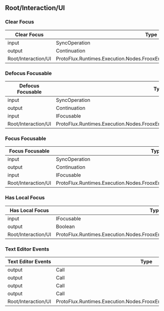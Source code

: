 <!-----------------------------------------------------------------------+
 ! This file has been generated using a script. Do not edit it manually. !
 ! Edit the individual node pages instead.                               !
 +----------------------------------------------------------------------->

## Root/Interaction/UI

### Clear Focus

<!-- embed:start:ProtoFlux.Runtimes.Execution.Nodes.FrooxEngine.Interaction.Focusing.ClearFocus -->
<!-- ProtofluxNode:start -->
| Clear Focus | Type | Label |
| --- | ---- | ----- |
| input | SyncOperation | * |
| output | Continuation | Next |
| Root/Interaction/UI | ProtoFlux.Runtimes.Execution.Nodes.FrooxEngine.Interaction.Focusing.ClearFocus |  |
<!-- ProtofluxNode:end -->
<!-- embed:end:ProtoFlux.Runtimes.Execution.Nodes.FrooxEngine.Interaction.Focusing.ClearFocus -->


### Defocus Focusable

<!-- embed:start:ProtoFlux.Runtimes.Execution.Nodes.FrooxEngine.Interaction.Focusing.DefocusFocusable -->
<!-- ProtofluxNode:start -->
| Defocus Focusable | Type | Label |
| --- | ---- | ----- |
| input | SyncOperation | * |
| output | Continuation | Next |
| input | IFocusable | Target |
| Root/Interaction/UI | ProtoFlux.Runtimes.Execution.Nodes.FrooxEngine.Interaction.Focusing.DefocusFocusable |  |
<!-- ProtofluxNode:end -->
<!-- embed:end:ProtoFlux.Runtimes.Execution.Nodes.FrooxEngine.Interaction.Focusing.DefocusFocusable -->


### Focus Focusable

<!-- embed:start:ProtoFlux.Runtimes.Execution.Nodes.FrooxEngine.Interaction.Focusing.FocusFocusable -->
<!-- ProtofluxNode:start -->
| Focus Focusable | Type | Label |
| --- | ---- | ----- |
| input | SyncOperation | * |
| output | Continuation | Next |
| input | IFocusable | Target |
| Root/Interaction/UI | ProtoFlux.Runtimes.Execution.Nodes.FrooxEngine.Interaction.Focusing.FocusFocusable |  |
<!-- ProtofluxNode:end -->
<!-- embed:end:ProtoFlux.Runtimes.Execution.Nodes.FrooxEngine.Interaction.Focusing.FocusFocusable -->


### Has Local Focus

<!-- embed:start:ProtoFlux.Runtimes.Execution.Nodes.FrooxEngine.Interaction.Focusing.HasLocalFocus -->
<!-- ProtofluxNode:start -->
| Has Local Focus | Type | Label |
| --- | ---- | ----- |
| input | IFocusable | Target |
| output | Boolean | * |
| Root/Interaction/UI | ProtoFlux.Runtimes.Execution.Nodes.FrooxEngine.Interaction.Focusing.HasLocalFocus |  |
<!-- ProtofluxNode:end -->
<!-- embed:end:ProtoFlux.Runtimes.Execution.Nodes.FrooxEngine.Interaction.Focusing.HasLocalFocus -->


### Text Editor Events

<!-- embed:start:ProtoFlux.Runtimes.Execution.Nodes.FrooxEngine.Interaction.TextEditorEvents -->
<!-- ProtofluxNode:start -->
| Text Editor Events | Type | Label |
| --- | ---- | ----- |
| output | Call | EditingStarted |
| output | Call | EditingChanged |
| output | Call | EditingFinished |
| output | Call | SubmitPressed |
| Root/Interaction/UI | ProtoFlux.Runtimes.Execution.Nodes.FrooxEngine.Interaction.TextEditorEvents |  |
<!-- ProtofluxNode:end -->
<!-- embed:end:ProtoFlux.Runtimes.Execution.Nodes.FrooxEngine.Interaction.TextEditorEvents -->


